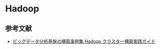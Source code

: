 # Hadoop

## 参考文献

 - [ビッグデータ分析基盤の構築事例集 Hadoop クラスター構築実践ガイド](https://www.amazon.co.jp/%E3%83%93%E3%83%83%E3%82%B0%E3%83%87%E3%83%BC%E3%82%BF%E5%88%86%E6%9E%90%E5%9F%BA%E7%9B%A4%E3%81%AE%E6%A7%8B%E7%AF%89%E4%BA%8B%E4%BE%8B%E9%9B%86-Hadoop-%E3%82%AF%E3%83%A9%E3%82%B9%E3%82%BF%E3%83%BC%E6%A7%8B%E7%AF%89%E5%AE%9F%E8%B7%B5%E3%82%AC%E3%82%A4%E3%83%89-impress-gear/dp/4295003697)